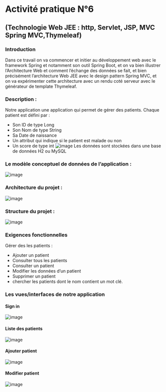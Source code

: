 ﻿# Activité pratique N°6
## (Technologie Web JEE : http, Servlet, JSP, MVC Spring MVC,Thymeleaf)
### Introduction
Dans ce travail on va commencer et initier au développement web avec le framework Spring et notamment son outil Spring Boot, et on va bien illustrer l’Architecture Web et comment l’échange des données se fait, et bien précisément l’architecture Web JEE avec le design pattern Spring MVC, et on va expérimenter cette architecture avec un rendu coté serveur avec le générateur de template Thymeleaf.
### Description :
Notre application une application qui permet de gérer des patients.
Chaque patient est défini par :
- Son ID de type Long
- Son Nom de type String
- Sa Date de naissance
- Un attribut qui indique si le patient est malade ou non
- Un score de type int
![image](https://user-images.githubusercontent.com/84138772/168592844-85df7f74-5741-471c-8209-74bfed87e596.png)
Les données sont stockées dans une base de données H2 ou MySQL
### Le modèle conceptuel de données de l’application :
![image](https://user-images.githubusercontent.com/84138772/168593035-aa2ccc0a-c751-4177-9391-b207afe58568.png)
### Architecture du projet :
![image](https://user-images.githubusercontent.com/84138772/168593406-ccd9223a-3abd-456a-a5fb-9f363fa5e7fb.png)
### Structure du projet :
![image](https://user-images.githubusercontent.com/84138772/168593778-928efec0-231e-4138-ad80-c5fcbc4ac13e.png)
### Exigences fonctionnelles
Gérer des les patients :
- Ajouter un patient
- Consulter tous les patients
- Consulter un patient
- Modifier les données d’un patient
- Supprimer un patient
- chercher les patients dont le nom contient un mot clé.
### Les vues/interfaces de notre application
#### Sign in
![image](https://user-images.githubusercontent.com/84138772/168594585-cb0a5d09-200b-4d1f-b63e-3a849d9e5144.png)
#### Liste des patients
![image](https://user-images.githubusercontent.com/84138772/168595609-2af7deb3-0c31-4229-b025-03192122c3ed.png)
#### Ajouter patient
![image](https://user-images.githubusercontent.com/84138772/168595897-d3bb3249-6dbe-474a-a84d-7a325342960d.png)
#### Modifier patient
![image](https://user-images.githubusercontent.com/84138772/168596033-5617c416-9c83-49a1-b3f8-fa7891c31ac4.png)


